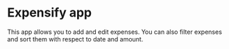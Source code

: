 # Expensify app
This app allows you to add and edit expenses. You can also filter expenses and sort them with respect to date and amount.
